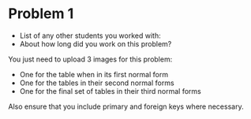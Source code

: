 # Problem 1
- List of any other students you worked with:
- About how long did you work on this problem?


You just need to upload 3 images for this problem:
- One for the table when in its first normal form
- One for the tables in their second normal forms
- One for the final set of tables in their third normal forms

Also ensure that you include primary and foreign keys where necessary.
